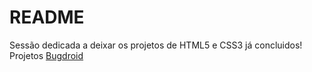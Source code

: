 # README

Sessão dedicada a deixar os projetos de HTML5 e CSS3 já concluidos!
<br>Projetos  <a href="https://tiagojunker.github.io/Projetos/bugdroid/index.html" target="_blank">Bugdroid</a>